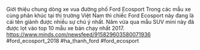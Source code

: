 Giới thiệu chung dòng xe vua đường phố Ford Ecosport
Trong các mẫu xe cùng phân khúc tại thị trường Việt Nam thì chiếc Ford Ecosport này đang là cái tên giành được nhiều sự chú ý nhất. Năm vừa qua mẫu SUV mini này đã được lọt vào top 10 mẫu xe bán chạy nhất 2017. 
https://www.minds.com/newsfeed/915829603580071936
#ford_ecosport_2018 #ha_thanh_ford #ford_ecosport

